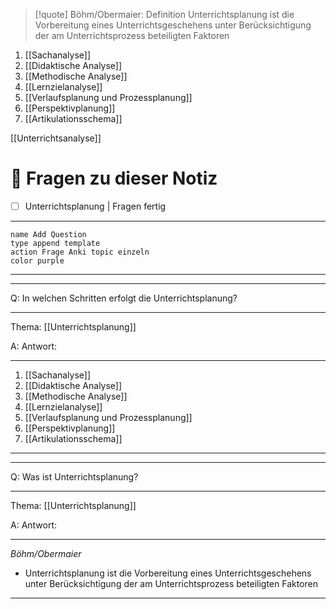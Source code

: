 >[!quote] Böhm/Obermaier: Definition
>Unterrichtsplanung ist die Vorbereitung eines Unterrichtsgeschehens unter Berücksichtigung der am Unterrichtsprozess beteiligten Faktoren


1. [[Sachanalyse]]
2. [[Didaktische Analyse]]
3. [[Methodische Analyse]]
4. [[Lernzielanalyse]]
5. [[Verlaufsplanung und Prozessplanung]]
6. [[Perspektivplanung]]
7. [[Artikulationsschema]]

[[Unterrichtsanalyse]]

# 🔎 Fragen zu dieser Notiz

- [ ] Unterrichtsplanung  | Fragen fertig

---
```button
name Add Question
type append template
action Frage Anki topic einzeln 
color purple
```
___
---

Q: In welchen Schritten erfolgt die Unterrichtsplanung?
___
Thema: [[Unterrichtsplanung]] 

A: Antwort: 
___
1. [[Sachanalyse]]
2. [[Didaktische Analyse]]
3. [[Methodische Analyse]]
4. [[Lernzielanalyse]]
5. [[Verlaufsplanung und Prozessplanung]]
6. [[Perspektivplanung]]
7. [[Artikulationsschema]]
<!--ID: 1711802979383-->



___
---

Q: Was ist Unterrichtsplanung?
___
Thema: [[Unterrichtsplanung]] 

A: Antwort: 
___
_Böhm/Obermaier_
- Unterrichtsplanung ist die Vorbereitung eines Unterrichtsgeschehens unter Berücksichtigung der am Unterrichtsprozess beteiligten Faktoren
<!--ID: 1711802960061-->


___





